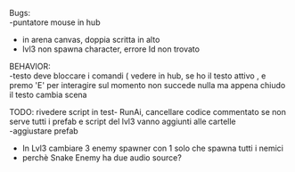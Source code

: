 Bugs:  
-puntatore mouse in hub  
- in arena canvas, doppia scritta in alto
- lvl3 non spawna character, errore Id non trovato
    
BEHAVIOR:  
-testo deve bloccare i comandi ( vedere in hub, se ho il testo attivo , e premo 'E' per interagire sul momento non succede nulla ma appena chiudo il testo cambia scena
  
TODO: 
rivedere script in test- RunAi, cancellare codice commentato se non serve
tutti i prefab e script del lvl3 vanno aggiunti alle cartelle  
-aggiustare prefab 
- In Lvl3 cambiare 3 enemy spawner con 1 solo che spawna tutti i nemici
- perchè Snake Enemy ha due audio source? 

